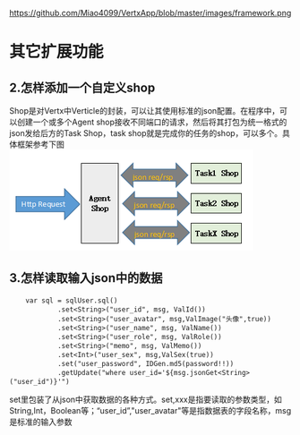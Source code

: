 https://github.com/Miao4099/VertxApp/blob/master/images/framework.png
# 其它扩展功能
## 2.怎样添加一个自定义shop
Shop是对Vertx中Verticle的封装，可以让其使用标准的json配置。在程序中，可以创建一个或多个Agent shop接收不同端口的请求，然后将其打包为统一格式的json发给后方的Task Shop，task shop就是完成你的任务的shop，可以多个。具体框架参考下图  
        ![image text](https://github.com/Miao4099/VertxApp/blob/master/images/framework.png)             

## 3.怎样读取输入json中的数据
        var sql = sqlUser.sql()
                .set<String>("user_id", msg, ValId())
                .set<String>("user_avatar", msg,ValImage("头像",true))
                .set<String>("user_name", msg, ValName())
                .set<String>("user_role", msg, ValRole())
                .set<String>("memo", msg, ValMemo())
                .set<Int>("user_sex", msg,ValSex(true))
                .set("user_password", IDGen.md5(password!!))
                .getUpdate("where user_id='${msg.jsonGet<String>("user_id")}'")

set里包装了从json中获取数据的各种方式。set<xxx>,xxx是指要读取的参数类型，如String,Int，Boolean等；“user_id”,"user_avatar"等是指数据表的字段名称，msg是标准的输入参数
